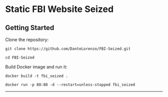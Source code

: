 # Static FBI Website Seized 

## Getting Started

Clone the repository:

```
git clone https://github.com/DanteLorenzo/FBI-Seized.git

cd FBI-Seized
```

Build Docker image and run it:

```
docker build -t fbi_seized .

docker run -p 80:80 -d --restart=unless-stopped fbi_seized
```

---
